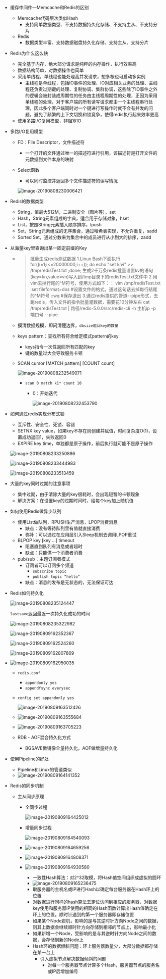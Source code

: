 * 缓存中间件—Memcache和Redis的区别

  * Memcache代码层次类似Hash
    * 支持简单数据类型、不支持数据持久化存储、不支持主从、不支持分片
  * Redis
    * 数据类型丰富、支持数据磁盘持久化存储、支持主从、支持分片

* Redis为什么这么快

  * 完全基于内存，绝大部分请求是纯粹的内存操作，执行效率高
  * 数据结构简单，对数据操作也简单
  * 采用单线程，单线程也能处理高并发请求，想多核也可启动多实例
    * 主线程是单线程，包括IO事件的处理、IO对应相关业务的处理、主线程还负责过期键的处理、复制协调、集群协调，这些除了IO事件之外的逻辑会被封装成周期性的任务由主线程周期性的处理，正因为采用单线程的处理，对于客户端的所有读写请求都由一个主线程串行处理，因此多个客户端同时对一个键进行写操作时就不会有并发的问题，避免了频繁的上下文切换和锁竞争，使得redis执行起来效率更高
  * 使用多路I/O复用模型，非阻塞IO

* 多路I/O复用模型

  * FD：File Descriptor，文件描述符

    * 一个打开的文件通过唯一的描述符进行引用，该描述符是打开文件的元数据到文件本身的映射

  * Select函数

    * 可以同时监控并返回多个文件描述符的读写情况

    ![image-20190808230006421](/Users/dingyuanjie/Documents/study/github/woodyprogram/img/image-20190808230006421.png)

* Redis的数据类型

  * String，值最大512M，二进制安全（图片等），set
  * Hash，String元素组成的字典，适合用于存储对象，hset
  * List，按照String元素插入顺序排序，lpush
  * Set，String元素组成的无序集合，通过哈希表实现，不允许重复，sadd
  * Sorted Set，通过分数来为集合中的成员进行从小到大的排序，zadd

* 从海量key里查询出某一固定前缀的Key

  * > 批量生成redis测试数据
    > 1.Linux Bash下面执行
    >   for((i=1;i<=20000000;i++)); do echo "set k$i v$i" >> /tmp/redisTest.txt ;done;
    >   生成2千万条redis批量设置kv的语句(key=kn,value=vn)写入到/tmp目录下的redisTest.txt文件中
    > 2.用vim去掉行尾的^M符号，使用方式如下：：
    >   vim /tmp/redisTest.txt
    >     :set fileformat=dos #设置文件的格式，通过这句话去掉每行结尾的^M符号
    >     ::wq #保存退出
    > 3.通过redis提供的管道--pipe形式，去跑redis，传入文件的指令批量灌数据，需要花10分钟左右
    >   cat /tmp/redisTest.txt | 路径/redis-5.0.0/src/redis-cli -h 主机ip -p 端口号 --pipe

  * 摸清数据规模，即问清楚边界，`dbsize返回key的数量`

  * keys pattern：查找所有符合给定模式pattern的key

    * keys指令一次性返回所有匹配的key
    * 键的数量过大会导致服务卡顿

  * SCAN cursor [MATCH pattern] [COUNT count]

    ![image-20190808232549071](/Users/dingyuanjie/Documents/study/github/woodyprogram/img/image-20190808232549071.png)

    * `scan 0 match k1* count 10`

      * 0：开始迭代

        ![image-20190808232453790](/Users/dingyuanjie/Documents/study/github/woodyprogram/img/image-20190808232453790.png)

* 如何通过redis实现分布式锁

  * 互斥性、安全性、死锁、容错
  * SETNX key value，如果key不存在则创建并赋值，时间复杂度O(1)，设置成功返回1，失败返回0
  * EXPIRE key time，单独都是原子操作，前后执行就可能不是原子操作

  ![image-20190808233250886](/Users/dingyuanjie/Documents/study/github/woodyprogram/img/image-20190808233250886.png)

  ![image-20190808233444983](/Users/dingyuanjie/Documents/study/github/woodyprogram/img/image-20190808233444983.png)

  ![image-20190808233513459](/Users/dingyuanjie/Documents/study/github/woodyprogram/img/image-20190808233513459.png)

* 大量的key同时过期的注意事项

  * 集中过期，由于清除大量的key很耗时，会出现短暂的卡顿现象
  * 解决方案：在设置key的过期时间时，给每个key加上随机值

* 如何使用Redis做异步队列

  * 使用List做队列，RPUSH生产消息，LPOP消费消息
    * 缺点：没有等待队列里有值就直接消费
    * 弥补：可以通过在应用层引入Sleep机制去调用LPOP重试
  * BLPOP key [key ...] timeout
    * 阻塞直到队列有消息或者超时
    * 缺点：只能供一个消费者消费
  * pub/sub：主题订阅者模式
    * 订阅者可以订阅多个频道
      * `subscribe topic`
      * `publish topic “hello”`
    * 缺点：消息的发布是无状态的，无法保证可达

* Redis如何持久化

  ![image-20190808235124447](/Users/dingyuanjie/Documents/study/github/woodyprogram/img/image-20190808235124447.png)

  `lastsave`返回最近一次持久化成功的时间

  ![image-20190808235322982](/Users/dingyuanjie/Documents/study/github/woodyprogram/img/image-20190808235322982.png)

  ![image-20190809162352367](/Users/dingyuanjie/Documents/study/github/woodyprogram/img/image-20190809162352367.png)
  
  ![image-20190809162524260](/Users/dingyuanjie/Documents/study/github/woodyprogram/img/image-20190809162524260.png)
  
  ![image-20190809162807869](/Users/dingyuanjie/Documents/study/github/woodyprogram/img/image-20190809162807869.png)
  
* ![image-20190809162950035](/Users/dingyuanjie/Documents/study/github/woodyprogram/img/image-20190809162950035.png)

  * `redis.conf`

    * `appendonly yes`
    * `appendfsync everysec`

  * `config set appendonly yes`

    ![image-20190809163512426](/Users/dingyuanjie/Documents/study/github/woodyprogram/img/image-20190809163512426.png)

  * ![image-20190809163555684](/Users/dingyuanjie/Documents/study/github/woodyprogram/img/image-20190809163555684.png)

  * ![image-20190809163705223](/Users/dingyuanjie/Documents/study/github/woodyprogram/img/image-20190809163705223.png)

  * RDB - AOF混合持久化方式

    * BGSAVE做镜像全量持久化，AOF做增量持久化

* 使用Pipeline的好处

  * Pipeline和Linux的管道类似
  * ![image-20190809164141352](/Users/dingyuanjie/Documents/study/github/woodyprogram/img/image-20190809164141352.png)

* Redis的同步机制

  * 主从同步原理

    * 全同步过程

      ![image-20190809164425012](/Users/dingyuanjie/Documents/study/github/woodyprogram/img/image-20190809164425012.png)

    * 增量同步过程

      ![image-20190809164540093](/Users/dingyuanjie/Documents/study/github/woodyprogram/img/image-20190809164540093.png)

    * ![image-20190809164659256](/Users/dingyuanjie/Documents/study/github/woodyprogram/img/image-20190809164659256.png)

    * ![image-20190809164808371](/Users/dingyuanjie/Documents/study/github/woodyprogram/img/image-20190809164808371.png)

    * ![image-20190809164930580](/Users/dingyuanjie/Documents/study/github/woodyprogram/img/image-20190809164930580.png)

      * 一致性Hash算法：对2^32取模，将Hash值空间组织成虚拟的圆环
      * ![image-20190809165236475](/Users/dingyuanjie/Documents/study/github/woodyprogram/img/image-20190809165236475.png)
      * 取服务器的主机名或IP进行Hash以确定每台服务器在Hash环上的位置
      * 对数据进行同样的hash算法去定位访问到相应的服务器，对数据key使用和服务器IP使用的相同的Hash函数计算出Hash值确定在环上的位置，顺时针遇到的第一个服务器即存储位置
      * 如果某个Node宕机，影响的是与其逆时针方向Node之间的数据，则其上数据会继续顺时针方向存储到相邻的节点上，影响最小化
      * 如果新增一个Node，受影响的是与其逆时针方向Node之间的数据，会存储到新的Node上
      * Hash环的数据倾斜问题：环上服务器数量少，大部分数据都存储在某一台上
        * 引入虚拟节点解决数据倾斜的问题
          * 对每一个服务器节点计算多个Hash，服务器节点的服务名或IP后增加编号